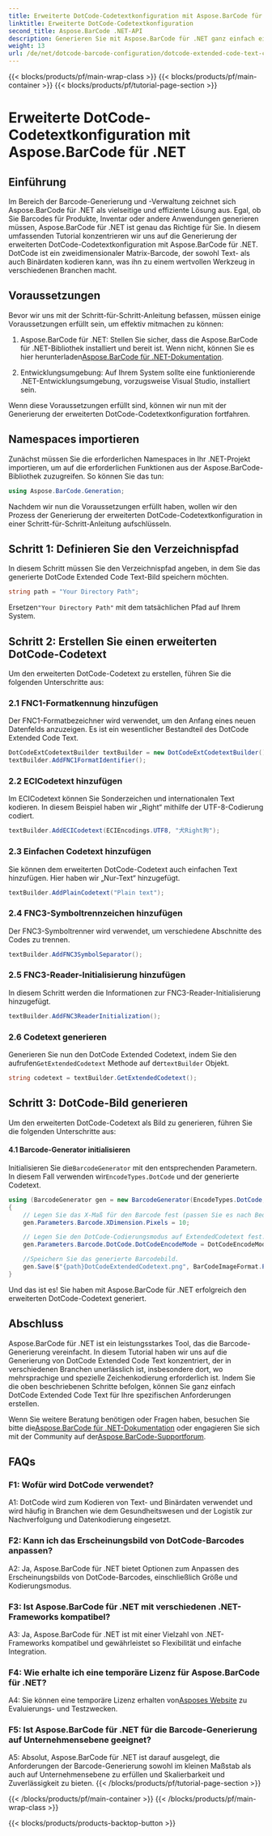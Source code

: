 ```yaml
---
title: Erweiterte DotCode-Codetextkonfiguration mit Aspose.BarCode für .NET
linktitle: Erweiterte DotCode-Codetextkonfiguration
second_title: Aspose.BarCode .NET-API
description: Generieren Sie mit Aspose.BarCode für .NET ganz einfach eine erweiterte DotCode-Codetextkonfiguration. Befolgen Sie unsere Schritt-für-Schritt-Anleitung für eine effiziente Barcode-Erstellung.
weight: 13
url: /de/net/dotcode-barcode-configuration/dotcode-extended-code-text-configuration/
---
```


{{< blocks/products/pf/main-wrap-class >}}
{{< blocks/products/pf/main-container >}}
{{< blocks/products/pf/tutorial-page-section >}}

# Erweiterte DotCode-Codetextkonfiguration mit Aspose.BarCode für .NET

## Einführung

Im Bereich der Barcode-Generierung und -Verwaltung zeichnet sich Aspose.BarCode für .NET als vielseitige und effiziente Lösung aus. Egal, ob Sie Barcodes für Produkte, Inventar oder andere Anwendungen generieren müssen, Aspose.BarCode für .NET ist genau das Richtige für Sie. In diesem umfassenden Tutorial konzentrieren wir uns auf die Generierung der erweiterten DotCode-Codetextkonfiguration mit Aspose.BarCode für .NET. DotCode ist ein zweidimensionaler Matrix-Barcode, der sowohl Text- als auch Binärdaten kodieren kann, was ihn zu einem wertvollen Werkzeug in verschiedenen Branchen macht.

## Voraussetzungen

Bevor wir uns mit der Schritt-für-Schritt-Anleitung befassen, müssen einige Voraussetzungen erfüllt sein, um effektiv mitmachen zu können:

1.  Aspose.BarCode für .NET: Stellen Sie sicher, dass die Aspose.BarCode für .NET-Bibliothek installiert und bereit ist. Wenn nicht, können Sie es hier herunterladen[Aspose.BarCode für .NET-Dokumentation](https://reference.aspose.com/barcode/net/).

2. Entwicklungsumgebung: Auf Ihrem System sollte eine funktionierende .NET-Entwicklungsumgebung, vorzugsweise Visual Studio, installiert sein.

Wenn diese Voraussetzungen erfüllt sind, können wir nun mit der Generierung der erweiterten DotCode-Codetextkonfiguration fortfahren.

## Namespaces importieren

Zunächst müssen Sie die erforderlichen Namespaces in Ihr .NET-Projekt importieren, um auf die erforderlichen Funktionen aus der Aspose.BarCode-Bibliothek zuzugreifen. So können Sie das tun:


```csharp
using Aspose.BarCode.Generation;
```

Nachdem wir nun die Voraussetzungen erfüllt haben, wollen wir den Prozess der Generierung der erweiterten DotCode-Codetextkonfiguration in einer Schritt-für-Schritt-Anleitung aufschlüsseln.



## Schritt 1: Definieren Sie den Verzeichnispfad

In diesem Schritt müssen Sie den Verzeichnispfad angeben, in dem Sie das generierte DotCode Extended Code Text-Bild speichern möchten.

```csharp
string path = "Your Directory Path";
```

 Ersetzen`"Your Directory Path"` mit dem tatsächlichen Pfad auf Ihrem System.

## Schritt 2: Erstellen Sie einen erweiterten DotCode-Codetext

Um den erweiterten DotCode-Codetext zu erstellen, führen Sie die folgenden Unterschritte aus:

### 2.1 FNC1-Formatkennung hinzufügen

Der FNC1-Formatbezeichner wird verwendet, um den Anfang eines neuen Datenfelds anzuzeigen. Es ist ein wesentlicher Bestandteil des DotCode Extended Code Text.

```csharp
DotCodeExtCodetextBuilder textBuilder = new DotCodeExtCodetextBuilder();
textBuilder.AddFNC1FormatIdentifier();
```

### 2.2 ECICodetext hinzufügen

Im ECICodetext können Sie Sonderzeichen und internationalen Text kodieren. In diesem Beispiel haben wir „Right“ mithilfe der UTF-8-Codierung codiert.

```csharp
textBuilder.AddECICodetext(ECIEncodings.UTF8, "犬Right狗");
```

### 2.3 Einfachen Codetext hinzufügen

Sie können dem erweiterten DotCode-Codetext auch einfachen Text hinzufügen. Hier haben wir „Nur-Text“ hinzugefügt.

```csharp
textBuilder.AddPlainCodetext("Plain text");
```

### 2.4 FNC3-Symboltrennzeichen hinzufügen

Der FNC3-Symboltrenner wird verwendet, um verschiedene Abschnitte des Codes zu trennen.

```csharp
textBuilder.AddFNC3SymbolSeparator();
```

### 2.5 FNC3-Reader-Initialisierung hinzufügen

In diesem Schritt werden die Informationen zur FNC3-Reader-Initialisierung hinzugefügt.

```csharp
textBuilder.AddFNC3ReaderInitialization();
```

### 2.6 Codetext generieren

 Generieren Sie nun den DotCode Extended Codetext, indem Sie den aufrufen`GetExtendedCodetext` Methode auf der`textBuilder` Objekt.

```csharp
string codetext = textBuilder.GetExtendedCodetext();
```

## Schritt 3: DotCode-Bild generieren

Um den erweiterten DotCode-Codetext als Bild zu generieren, führen Sie die folgenden Unterschritte aus:

#### 4.1 Barcode-Generator initialisieren

 Initialisieren Sie die`BarcodeGenerator` mit den entsprechenden Parametern. In diesem Fall verwenden wir`EncodeTypes.DotCode` und der generierte Codetext.

```csharp
using (BarcodeGenerator gen = new BarcodeGenerator(EncodeTypes.DotCode, codetext))
{
    // Legen Sie das X-Maß für den Barcode fest (passen Sie es nach Bedarf an).
    gen.Parameters.Barcode.XDimension.Pixels = 10;

    // Legen Sie den DotCode-Codierungsmodus auf ExtendedCodetext fest.
    gen.Parameters.Barcode.DotCode.DotCodeEncodeMode = DotCodeEncodeMode.ExtendedCodetext;

    //Speichern Sie das generierte Barcodebild.
    gen.Save($"{path}DotCodeExtendedCodetext.png", BarCodeImageFormat.Png);
}
```

Und das ist es! Sie haben mit Aspose.BarCode für .NET erfolgreich den erweiterten DotCode-Codetext generiert.

## Abschluss

Aspose.BarCode für .NET ist ein leistungsstarkes Tool, das die Barcode-Generierung vereinfacht. In diesem Tutorial haben wir uns auf die Generierung von DotCode Extended Code Text konzentriert, der in verschiedenen Branchen unerlässlich ist, insbesondere dort, wo mehrsprachige und spezielle Zeichenkodierung erforderlich ist. Indem Sie die oben beschriebenen Schritte befolgen, können Sie ganz einfach DotCode Extended Code Text für Ihre spezifischen Anforderungen erstellen.

 Wenn Sie weitere Beratung benötigen oder Fragen haben, besuchen Sie bitte die[Aspose.BarCode für .NET-Dokumentation](https://reference.aspose.com/barcode/net/) oder engagieren Sie sich mit der Community auf der[Aspose.BarCode-Supportforum](https://forum.aspose.com/c/barcode/13).

## FAQs

### F1: Wofür wird DotCode verwendet?

A1: DotCode wird zum Kodieren von Text- und Binärdaten verwendet und wird häufig in Branchen wie dem Gesundheitswesen und der Logistik zur Nachverfolgung und Datenkodierung eingesetzt.

### F2: Kann ich das Erscheinungsbild von DotCode-Barcodes anpassen?

A2: Ja, Aspose.BarCode für .NET bietet Optionen zum Anpassen des Erscheinungsbilds von DotCode-Barcodes, einschließlich Größe und Kodierungsmodus.

### F3: Ist Aspose.BarCode für .NET mit verschiedenen .NET-Frameworks kompatibel?

A3: Ja, Aspose.BarCode für .NET ist mit einer Vielzahl von .NET-Frameworks kompatibel und gewährleistet so Flexibilität und einfache Integration.

### F4: Wie erhalte ich eine temporäre Lizenz für Aspose.BarCode für .NET?

 A4: Sie können eine temporäre Lizenz erhalten von[Asposes Website](https://purchase.aspose.com/temporary-license/) zu Evaluierungs- und Testzwecken.

### F5: Ist Aspose.BarCode für .NET für die Barcode-Generierung auf Unternehmensebene geeignet?

A5: Absolut, Aspose.BarCode für .NET ist darauf ausgelegt, die Anforderungen der Barcode-Generierung sowohl im kleinen Maßstab als auch auf Unternehmensebene zu erfüllen und Skalierbarkeit und Zuverlässigkeit zu bieten.
{{< /blocks/products/pf/tutorial-page-section >}}

{{< /blocks/products/pf/main-container >}}
{{< /blocks/products/pf/main-wrap-class >}}

{{< blocks/products/products-backtop-button >}}
